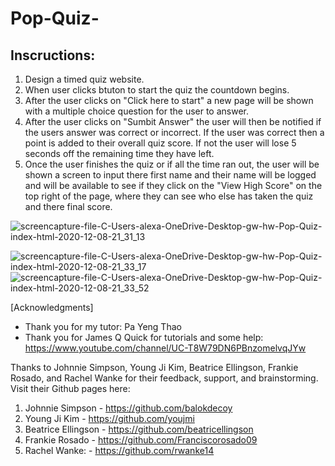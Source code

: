 # Pop-Quiz-

## Inscructions:

1. Design a timed quiz website.
2. When user clicks btuton to start the quiz the countdown begins.
3. After the user clicks on "Click here to start" a new page will be shown with a multiple choice question for the user to answer.
4. After the user clicks on "Sumbit Answer" the user will then be notified if the users answer was correct or incorrect. If the user was correct then a point is added to their overall quiz score. If not the user will lose 5 seconds off the remaining time they have left.
5. Once the user finishes the quiz or if all the time ran out, the user will be shown a screen to input there first name and their name will be logged and will be available to see if they click on the "View High Score" on the top right of the page, where they can see who else has taken the quiz and there final score.

![screencapture-file-C-Users-alexa-OneDrive-Desktop-gw-hw-Pop-Quiz-index-html-2020-12-08-21_31_13](https://user-images.githubusercontent.com/69173896/101566305-c227c600-399c-11eb-8eac-24d2f5c3afed.png)

![screencapture-file-C-Users-alexa-OneDrive-Desktop-gw-hw-Pop-Quiz-index-html-2020-12-08-21_33_17](https://user-images.githubusercontent.com/69173896/101566632-4e39ed80-399d-11eb-9db2-c333cc531c14.png)
![screencapture-file-C-Users-alexa-OneDrive-Desktop-gw-hw-Pop-Quiz-index-html-2020-12-08-21_33_52](https://user-images.githubusercontent.com/69173896/101566648-52fea180-399d-11eb-90e5-6ba6c35f68b1.png)

[Acknowledgments]

- Thank you for my tutor: Pa Yeng Thao
- Thank you for James Q Quick for tutorials and some help: https://www.youtube.com/channel/UC-T8W79DN6PBnzomelvqJYw

Thanks to Johnnie Simpson, Young Ji Kim, Beatrice Ellingson, Frankie Rosado, and Rachel Wanke for their feedback, support, and brainstorming. Visit their Github pages here:

1. Johnnie Simpson - https://github.com/balokdecoy
2. Young Ji Kim - https://github.com/youjmi
3. Beatrice Ellingson - https://github.com/beatricellingson
4. Frankie Rosado - https://github.com/Franciscorosado09
5. Rachel Wanke: - https://github.com/rwanke14
